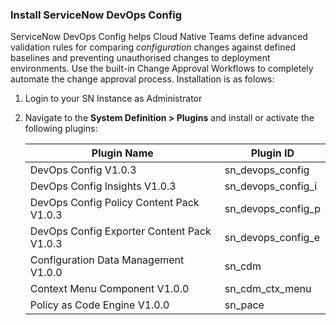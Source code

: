 ### Install ServiceNow DevOps Config

ServiceNow DevOps Config helps Cloud Native Teams define advanced validation rules for comparing *configuration* changes against defined baselines and preventing unauthorised changes to deployment environments. Use the built-in Change Approval Workflows to completely automate the change approval process. Installation is as folows:

1. Login to your SN Instance as Administrator

1. Navigate to the **System Definition > Plugins** and install or activate the following plugins:

   | Plugin Name                                   | Plugin ID            |
   | --------------------------------------------- | -------------------- |
   | DevOps Config V1.0.3                          | sn_devops_config     |
   | DevOps Config Insights V1.0.3                 | sn_devops_config_i   |
   | DevOps Config Policy Content Pack V1.0.3      | sn_devops_config_p   |
   | DevOps Config Exporter Content Pack V1.0.3    | sn_devops_config_e   |
   | Configuration Data Management V1.0.0          | sn_cdm               |
   | Context Menu Component V1.0.0                 | sn_cdm_ctx_menu      |
   | Policy as Code Engine V1.0.0                  | sn_pace              |